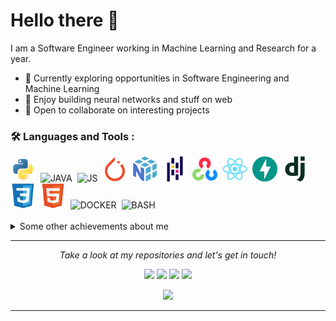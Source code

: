 # Hello there 👋

I am a Software Engineer working in Machine Learning and Research for a year.

- 🔭 Currently exploring opportunities in Software Engineering and Machine Learning
- 🌱 Enjoy building neural networks and stuff on web
- 👯 Open to collaborate on interesting projects


### :hammer_and_wrench: Languages and Tools :

<div>
  <img src="https://github.com/devicons/devicon/blob/master/icons/python/python-original.svg" title="Python" alt="Python" width="40" height="40"/>&nbsp;
  <img src="https://img.icons8.com/?size=100&id=GPfHz0SM85FX&format=png&color=000000" title="JAVA" alt="JAVA" width="40 height="40"/>&nbsp;
  <img src="https://img.icons8.com/?size=100&id=PXTY4q2Sq2lG&format=png&color=000000" title="JAVASCRIPT" alt="JS" width="40 height="40"/>&nbsp;
  <img src="https://github.com/devicons/devicon/blob/master/icons/pytorch/pytorch-original.svg" title="PyTorch" alt="PyTorch" width="40" height="40"/>&nbsp;
  <img src="https://github.com/devicons/devicon/blob/master/icons/numpy/numpy-original.svg" title="NumPy" alt="NumPy" width="40" height="40"/>&nbsp;
  <img src="https://github.com/devicons/devicon/blob/master/icons/pandas/pandas-original.svg" title="Pandas" alt="Pandas" width="40" height="40"/>&nbsp;
  <img src="https://github.com/devicons/devicon/blob/master/icons/opencv/opencv-original.svg" title="OpenCV" alt="OpenCV" width="40" height="40"/>&nbsp;
  <img src="https://github.com/devicons/devicon/blob/master/icons/react/react-original.svg" title="React" alt="React" width="40" height="40"/>&nbsp;
  <img src="https://github.com/devicons/devicon/blob/master/icons/fastapi/fastapi-original.svg" title="FastAPI" alt="FastAPI" width="40" height="40"/>&nbsp;
  <img src="https://github.com/devicons/devicon/blob/master/icons/django/django-plain.svg" title="Django" alt="Django" width="40" height="40"/>&nbsp;
  <img src="https://github.com/devicons/devicon/blob/master/icons/css3/css3-original.svg" title="CSS" alt="CSS" width="40" height="40"/>&nbsp;
  <img src="https://github.com/devicons/devicon/blob/master/icons/html5/html5-original.svg" title="HTML5" alt="HTML" width="40" height="40"/>&nbsp;
  <img src="https://img.icons8.com/?size=100&id=cdYUlRaag9G9&format=png&color=000000" title="DOCKER" alt="DOCKER" width="40 height="40"/>&nbsp;
  <img src="https://img.icons8.com/?size=100&id=9MJf0ngDwS8z&format=png&color=000000" title="BASH" alt="BASH" width="40 height="40"/>&nbsp;
</div>
<br>

<details>
  <summary>Some other achievements about me</summary>
  <br>
  <a href="https://leetcode.com/u/HarshJoshi009/"><img src="https://img.shields.io/badge/dynamic/json?style=flat&labelColor=black&color=%23ffa116&label=Solved&query=solvedOverTotal&url=https%3A%2F%2Fleetcode-badge.vercel.app%2Fapi%2Fusers%2FHarshJoshi009&logo=leetcode&logoColor=yellow"/></a>
</details>


<hr>
<p align="center">
  <i>Take a look at my repositories and let's get in touch!</i>


<p align="center">
<a href= "https://www.linkedin.com/in/hj0/"><img src="https://img.icons8.com/?size=50&id=13930&format=png&color=000000"/></a>
<a href= "https://x.com/HarshJoshi000"><img src="https://img.icons8.com/?size=50&id=ClbD5JTFM7FA&format=png&color=000000"/></a>
<a href= "https://Hj.com"><img src="https://img.icons8.com/?size=50&id=ipBLdOAQ6sRn&format=png&color=000000"/></a>
<a href="mailto:harshjoshi9523@gmail.com">
  <img src="https://img.icons8.com/?size=50&id=tnnUFgHrPmR0&format=png&color=000000" />
</a>

</p>
<p align='center'>
<a href="https://visitorbadge.io/status?path=HarshJoshi009%2FHarshJoshi009"><img src="https://api.visitorbadge.io/api/visitors?path=HarshJoshi009%2FHarshJoshi009&label=🌍 %20 Total%20Visitors&countColor=%2337d67a&style=flat&labelStyle=none" /></a>

</p>
<hr>
